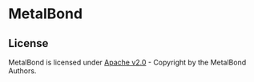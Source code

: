 MetalBond
=========

License
-------
MetalBond is licensed under [Apache v2.0](LICENSE) - Copyright by the MetalBond Authors.